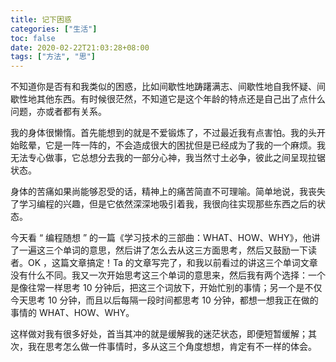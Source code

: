 ```yaml
---
title: 记下困惑
categories: ["生活"]
toc: false
date: 2020-02-22T21:03:28+08:00
tags: ["方法", "思"]
---
```


不知道你是否有和我类似的困惑，比如间歇性地踌躇满志、间歇性地自我怀疑、间歇性地其他东西。有时候很茫然，不知道它是这个年龄的特点还是自己出了点什么问题，亦或者都有关系。

<!--more-->

我的身体很懒惰。首先能想到的就是不爱锻炼了，不过最近我有点害怕。我的头开始眩晕，它是一阵一阵的，不会造成很大的困扰但是已经成为了我的一个麻烦。我无法专心做事，它总想分去我的一部分心神，我当然寸土必争，彼此之间呈现拉锯状态。

身体的苦痛如果尚能够忍受的话，精神上的痛苦简直不可理喻。简单地说，我丧失了学习编程的兴趣，但是它依然深深地吸引着我，我很向往实现那些东西之后的状态。

今天看 “ 编程随想 ” 的一篇《学习技术的三部曲：WHAT、HOW、WHY》，他讲了一遍这三个单词的意思，然后讲了怎么去从这三方面思考，然后又鼓励一下读者。OK ，这篇文章搞定！Ta 的文章写完了，和我以前看过的讲这三个单词文章没有什么不同。我又一次开始思考这三个单词的意思来，然后我有两个选择：一个是像往常一样思考 10 分钟后，把这三个词放下，开始忙别的事情；另一个是不仅今天思考 10 分钟，而且以后每隔一段时间都思考 10 分钟，都想一想我正在做的事情的 WHAT、HOW、WHY。

这样做对我有很多好处，首当其冲的就是缓解我的迷茫状态，即便短暂缓解；其次，我在思考怎么做一件事情时，多从这三个角度想想，肯定有不一样的体会。